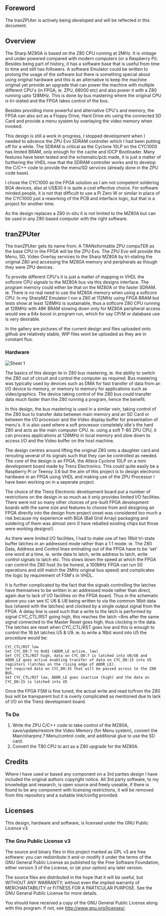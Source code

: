 ## Foreword

The tranZPUter is actively being developed and will be reflected in this document.



## Overview

The Sharp MZ80A is based on the Z80 CPU running at 2MHz. It is vintage and under powered compared with modern computers (or a Raspberry Pi). Besides being part of history, it has a software base that is useful from time to time and still has followers. A software Emulator could be written to prolong the usage of the software but there is something special about using original hardware and this is an alternative to keep the machine original yet provide an upgrade that can power the machine with multiple different CPU's (in FPGA, ie. ZPU, 68000 etc) and also power it with a Z80 running upto 128MHz. This is done by bus mastering where the original CPU is tri-stated and the FPGA takes control of the bus.

Besides providing more powerful and alternative CPU's and memory, the FPGA can also act as a Floppy Drive, Hard Drive etc using the connected SD Card and provide a menu system by overlaying the video memory when invoked.

This design is still a work in progress, I stopped development when I needed to advance the ZPU Evo SDRAM controller which I had been putting off for a while. The SDRAM is critical as the Cyclone 10LP on the CYC1000 has limited BRAM, only enough for the cache and IOCP Bootloader. Many features have been tested and the schematic/pcb made, it is just a matter of furthering the VHDL now that the SDRAM controller works and to develop the C/C++ code to provide the menu/SD services (already done in the ZPU code base).

I chose the CYC1000 as the FPGA solution as I am not competent soldering BGA devices, also at US$30 it is quite a cost effective choice. For software minded people, it is not that difficult to use a Pi Zero W or similar in place of the CYC1000 just a reworking of the PCB and interface logic, but that is a project for another time.

As the design replaces a Z80 in-situ it is not limited to the MZ80A but can be used in any Z80 based computer with the right software.



## tranZPUter

The tranZPUter gets its name from: A TRANsformable ZPU compuTER as the base CPU in the FPGA will be the ZPU Evo. The ZPU Evo will provide the Menu, SD, Video Overlay services to the Sharp MZ80A by tri-stating the original Z80 and accessing the MZ80A memory and peripherals as though they were ZPU devices.

To provide different CPU's it is just a matter of mapping in VHDL the softcore CPU signals to the MZ80A bus via this designs interface. The program memory could either be that on the MZ80A or the faster SDRAM. ie. There is no real need to use the MZ80A memory when using a softcore CPU. In my SharpMZ Emulator I run a Z80 at 112MHz using FPGA BRAM but tests show at least 128MHz is sustainable, thus a softcore Z80 CPU running at 128MHz with 48K BRAM slowing down only for MZ80A peripheral access would see a 64x boost in program run, which for say CP/M or database use is very desirable.

In the gallery are pictures of the current design and files uploaded onto github are relatively stable, WIP files wont be uploaded as they are in constant flux.


### Hardware

![Sheet 1](../images/tranZPUter_v1_1.png)

The basics of this design lie in Z80 bus mastering, ie. the ability to switch the Z80 out of circuit and control the computer as required. Bus mastering was typically used by devices such as DMA for fast transfer of data from an I/O device to memory, or memory to memory 
for applications such as video/graphics. The device taking control of the Z80 bus could transfer data much faster than the Z80 running a program, hence the benefit.

In this design, the bus mastering is used in a similar vein, taking control of the Z80 bus to transfer data between main memory and an SD Card or between the I/O processor and the Video display buffer for presentation of menu's. It is also used where a soft processor
completely idle's the hard Z80 and acts as the main computer CPU. ie. using a soft T-80 ZPU CPU, it can process applications at 128MHz in local memory and slow down to access I/O and the Video buffer on the host machine.

The design centres around lifting the original Z80 onto a daughter card and rerouting several of its signals such that they can be controlled as needed. The core of the design is an FPGA, the Altera Cyclone 10LP on a mini development board made by Trenz Electronics.
This could quite easily be a Raspberry Pi or Teensy 3.6 but the aim of this project is to design electronic hardware in an FPGA using VHDL and making use of the ZPU Processor I have been working on in a seperate project.

The choice of the Trenz Electronic development board put a number of restrictions on the design in so much as it only provides limited I/O facilities. There were not so many other choices of pre-built FPGA development boards with the same size and features to choose from
and designing an FPGA directly into the design from project onset was considered too much a risk because my experience with BGA (Ball Grid Array) packaging and soldering of them was almost zero (I have reballed existing chips but those were working designs!).

As there were limited I/O facilities, I had to make use of two 16bit tri-state buffer latches in an addressed mode rather than a 1:1 mode. ie. The Z80 Data, Address and Control lines eminating out of the FPGA have to be 'set' one word at a time, ie. write data to latch, write address
to latch, write control signals to latch etc. This slows down the speed at which the FPGA can control the Z80 host (to be honest, a 100MHz FPGA can run 50 operations and still match the 2MHz original bus speed) and complicates the logic by requirement of FSM's in VHDL.

It is further complicated by the fact that the signals controlling the latches have themselves to be written in an addressed mode rather than direct, again due to lack of I/O facilities on the FPGA board. Thus in the schematic above you can see IC U6 & U8 being written to via
the common 16bit data bus (shared with the latches) and clocked by a single output signal from the FPGA. A delay line is used such that a write to the latch is performed by signal CYC_CTL/RST going high, this reaches the latch ~8ns after the same signal connected to the Master Reset goes high, thus clocking in the
data. The latches are reset when CYC_CTL/RST goes low and this is enough to control the 16 bit latches U5 & U9. ie. to write a 16bit word into U5 the procedure would be:
```
CYC_CTL/RST low
Set CYC_D0:7 to 0x02 (ADDR_LE active, low)
Set CYC_CTL/RST high, data on CYC_D0:7 is latched into U6/U8 and ADDR_LE goes active enabling transfer of data on CYC_D0:15 into U5 registers (latches on the rising edge of ADDR_LE).
Set required data on CYC_D0:15 that will be passed across to the Z80 BUS.
Set CYC_CTL/RST low, ADDR_LE goes inactive (high) and the data on CYC_D0:15 is latched into U5
```

Once the FPGA FSM is fine tuned, the actual write and read to/from the Z80 bus will be transparent but it is overly complicated as mentioned due to lack of I/O on the Trenz development board. 


### To Do
1. Write the ZPU C/C++ code to take control of the MZ80A, save/update/restore the Video Memory (for Menu system), convert the Main/sharpmz.? Menu/control code, and additional glue to use the SD card.<br/>
2. Convert the T80 CPU to act as a Z80 upgrade for the MZ80A.


## Credits

Where I have used or based any component on a 3rd parties design I have included the original authors copyright notice. All 3rd party software, to my knowledge and research, is open source and freely useable, if there is found to be any component with licensing restrictions, it will be removed from this repository and a suitable link/config provided.


## Licenses

This design, hardware and software, is licensed under the GNU Public Licence v3.

### The Gnu Public License v3
 The source and binary files in this project marked as GPL v3 are free software: you can redistribute it and-or modify it under the terms of the GNU General Public License as published by the Free Software Foundation, either version 3 of the License, or (at your option) any later version.

 The source files are distributed in the hope that it will be useful, but WITHOUT ANY WARRANTY; without even the implied warranty of MERCHANTABILITY or FITNESS FOR A PARTICULAR PURPOSE.  See the GNU General Public License for more details.

 You should have received a copy of the GNU General Public License along with this program.  If not, see http://www.gnu.org/licenses/.

